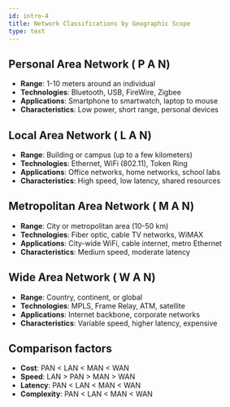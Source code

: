 ```yaml
---
id: intro-4
title: Network Classifications by Geographic Scope
type: text
---
```


## Personal  Area  Network ( P A N)

- **Range**: 1-10 meters around an individual
- **Technologies**: Bluetooth, USB, FireWire, Zigbee
- **Applications**: Smartphone to smartwatch, laptop to mouse
- **Characteristics**: Low power, short range, personal devices

## Local  Area  Network ( L A N)

- **Range**: Building or campus (up to a few kilometers)
- **Technologies**: Ethernet, WiFi (802.11), Token Ring
- **Applications**: Office networks, home networks, school labs
- **Characteristics**: High speed, low latency, shared resources

## Metropolitan  Area  Network ( M A N)

- **Range**: City or metropolitan area (10-50 km)
- **Technologies**: Fiber optic, cable TV networks, WiMAX
- **Applications**: City-wide WiFi, cable internet, metro Ethernet
- **Characteristics**: Medium speed, moderate latency

## Wide  Area  Network ( W A N)

- **Range**: Country, continent, or global
- **Technologies**: MPLS, Frame Relay, ATM, satellite
- **Applications**: Internet backbone, corporate networks
- **Characteristics**: Variable speed, higher latency, expensive

## Comparison factors

- **Cost**: PAN < LAN < MAN < WAN
- **Speed**: LAN > PAN > MAN > WAN
- **Latency**: PAN < LAN < MAN < WAN
- **Complexity**: PAN < LAN < MAN < WAN